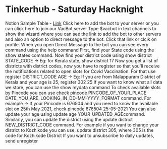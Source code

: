# Tinkerhub - Saturday Hacknight

Notion Sample Table - [Link](https://mixed-smile-9f2.notion.site/c4d7df76b0c541dba4a2cca47b1d8a67?v=f1a155f468fd44e6986bb0dd44cad7db)
Click here to add the bot to your server or you can click here to join our VacBot server
Type $vacbot in text channels to show the wizard where you can see the link to add the bot to other servers and also an option to direct message to the bot. Click that link or clcik on profile.
When you open Direct Message to the bot you can see every command using the help command
First, find your State code using the show states command.
Now find your district code using show district STATE_CODE -> Eg: for Kerala state, show district 17
Now you get a list of districts with district codes, now you have to register so that you'll receive the notifications related to open slots for Covid Vaccination. For that use register DISTRICT_CODE AGE -> Eg: If you are from Malappuram District of Kerala and your age is 25, register 302 25
If you want to know what all data we store, you can use the show mydata command
To check available slots by Pincode you can use check pincode PINCODE_OF_YOUR_PLACE DATE_YOU_ARE_LOOKING_IN_DD-MM-YYYY_FORMAT command. For example -> If your Pincode is 676504 and you need to know the available slot on 25th May 2021, check pincode 676504 25-05-2021
You can also update your age using update age YOUR_UPDATED_AGEcommand.
Similarly, you can update the district using the update district NEW_DISTRICT_CODE command. For example if you want to change your district to Kozhikode you can use, update district 305, where 305 is the code for Kozhikode District
If you want to unsubscribe to daily updates, send unregister

